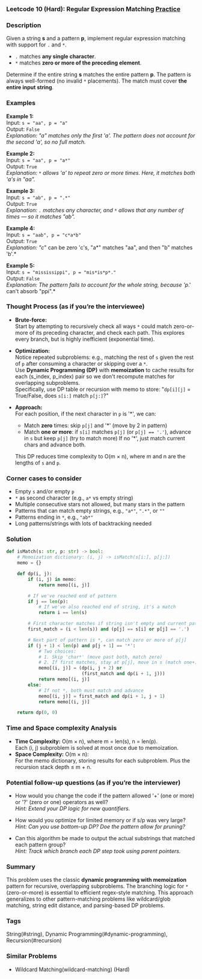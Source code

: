 ### Leetcode 10 (Hard): Regular Expression Matching [Practice](https://leetcode.com/problems/regular-expression-matching)

### Description  
Given a string **s** and a pattern **p**, implement regular expression matching with support for `.` and `*`.  
- `.` matches **any single character**.
- `*` matches **zero or more of the preceding element**.

Determine if the entire string **s** matches the entire pattern **p**. The pattern is always well-formed (no invalid `*` placements). The match must cover **the entire input string**.

### Examples  

**Example 1:**  
Input: `s = "aa", p = "a"`  
Output: `False`  
*Explanation: "a" matches only the first 'a'. The pattern does not account for the second 'a', so no full match.*

**Example 2:**  
Input: `s = "aa", p = "a*"`  
Output: `True`  
*Explanation: `*` allows 'a' to repeat zero or more times. Here, it matches both 'a's in "aa".*

**Example 3:**  
Input: `s = "ab", p = ".*"`  
Output: `True`  
*Explanation: `.` matches any character, and `*` allows that any number of times — so it matches "ab".*

**Example 4:**  
Input: `s = "aab", p = "c*a*b"`  
Output: `True`  
*Explanation: "c*" can be zero 'c's, "a*" matches "aa", and then "b" matches 'b'.*

**Example 5:**  
Input: `s = "mississippi", p = "mis*is*p*."`  
Output: `False`  
*Explanation: The pattern fails to account for the whole string, because 'p*.' can't absorb "ppi".*

### Thought Process (as if you’re the interviewee)  

- **Brute-force:**  
  Start by attempting to recursively check all ways `*` could match zero-or-more of its preceding character, and check each path. This explores every branch, but is highly inefficient (exponential time).

- **Optimization:**  
  Notice repeated subproblems: e.g., matching the rest of `s` given the rest of `p` after consuming a character or skipping over a `*`.  
  Use **Dynamic Programming (DP)** with **memoization** to cache results for each (s_index, p_index) pair so we don't recompute matches for overlapping subproblems.  
  Specifically, use DP table or recursion with memo to store: "`dp[i][j]` = True/False, does `s[i:]` match `p[j:]`?"

- **Approach:**  
  For each position, if the next character in `p` is '\*', we can:
  - Match **zero** times: skip `p[j]` and '\*' (move by 2 in pattern)
  - Match **one or more**: if `s[i]` matches `p[j]` (or `p[j] == '.'`), advance in `s` but keep `p[j]` (try to match more)
  If no '\*', just match current chars and advance both.

  This DP reduces time complexity to O(m × n), where m and n are the lengths of `s` and `p`.

### Corner cases to consider  
- Empty `s` and/or empty `p`
- `*` as second character (e.g., `a*` vs empty string)
- Multiple consecutive stars not allowed, but many stars in the pattern
- Patterns that can match empty strings, e.g., `"a*"`, `".*"`, or `""`
- Patterns ending in `*`, e.g., `"ab*"`
- Long patterns/strings with lots of backtracking needed

### Solution

```python
def isMatch(s: str, p: str) -> bool:
    # Memoization dictionary: (i, j) -> isMatch(s[i:], p[j:])
    memo = {}

    def dp(i, j):
        if (i, j) in memo:
            return memo[(i, j)]

        # If we've reached end of pattern
        if j == len(p):
            # If we've also reached end of string, it's a match
            return i == len(s)

        # First character matches if string isn't empty and current pattern char is '.' or equals s[i]
        first_match = (i < len(s)) and (p[j] == s[i] or p[j] == '.')

        # Next part of pattern is *, can match zero or more of p[j]
        if (j + 1) < len(p) and p[j + 1] == '*':
            # Two choices:
            # 1. Skip 'char*' (move past both, match zero)
            # 2. If first matches, stay at p[j], move in s (match one+)
            memo[(i, j)] = (dp(i, j + 2) or 
                            (first_match and dp(i + 1, j)))
            return memo[(i, j)]
        else:
            # If not *, both must match and advance
            memo[(i, j)] = first_match and dp(i + 1, j + 1)
            return memo[(i, j)]

    return dp(0, 0)
```

### Time and Space complexity Analysis  

- **Time Complexity:** O(m × n), where m = len(s), n = len(p).  
  Each (i, j) subproblem is solved at most once due to memoization.
- **Space Complexity:** O(m × n):  
  For the memo dictionary, storing results for each subproblem. Plus the recursion stack depth ≤ m + n.

### Potential follow-up questions (as if you’re the interviewer)  

- How would you change the code if the pattern allowed '+' (one or more) or '?' (zero or one) operators as well?  
  *Hint: Extend your DP logic for new quantifiers.*

- How would you optimize for limited memory or if s/p was very large?  
  *Hint: Can you use bottom-up DP? Doe the pattern allow for pruning?*

- Can this algorithm be made to output the actual substrings that matched each pattern group?  
  *Hint: Track which branch each DP step took using parent pointers.*

### Summary

This problem uses the classic **dynamic programming with memoization** pattern for recursive, overlapping subproblems. The branching logic for `*` (zero-or-more) is essential to efficient regex-style matching. This approach generalizes to other pattern-matching problems like wildcard/glob matching, string edit distance, and parsing-based DP problems.

### Tags
String(#string), Dynamic Programming(#dynamic-programming), Recursion(#recursion)

### Similar Problems
- Wildcard Matching(wildcard-matching) (Hard)